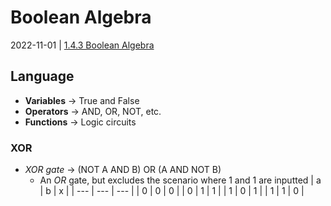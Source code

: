 # Boolean Algebra
2022-11-01 | [1.4.3 Boolean Algebra](1.4.3%20Boolean%20Algebra.md)

## Language
- **Variables** -> True and False
- **Operators** -> AND, OR, NOT, etc.
- **Functions** -> Logic circuits

### XOR
- *XOR gate* -> (NOT A AND B) OR (A AND NOT B)
  - An *OR* gate, but excludes the scenario where 1 and 1 are inputted
| a   | b   | x   |
| --- | --- | --- |
| 0   | 0   | 0   |
| 0   | 1   | 1   |
| 1   | 0   | 1   |
| 1   | 1   | 0   |
